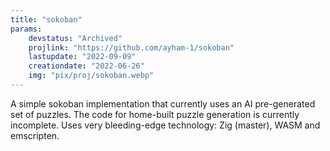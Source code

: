 ```yaml
---
title: "sokoban"
params:
    devstatus: "Archived"
    projlink: "https://github.com/ayham-1/sokoban"
    lastupdate: "2022-09-09"
    creationdate: "2022-06-26"
    img: "pix/proj/sokoban.webp"
---
```


A simple sokoban implementation that currently uses an AI pre-generated set of puzzles. The code for home-built puzzle generation is currently incomplete.  Uses very bleeding-edge technology: Zig (master), WASM and emscripten.
